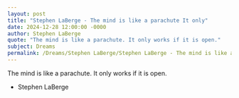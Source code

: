 ```yaml
---
layout: post
title: "Stephen LaBerge - The mind is like a parachute It only"
date: 2024-12-28 12:00:00 -0000
author: Stephen LaBerge
quote: "The mind is like a parachute. It only works if it is open."
subject: Dreams
permalink: /Dreams/Stephen LaBerge/Stephen LaBerge - The mind is like a parachute It only
---
```


The mind is like a parachute. It only works if it is open.

- Stephen LaBerge
